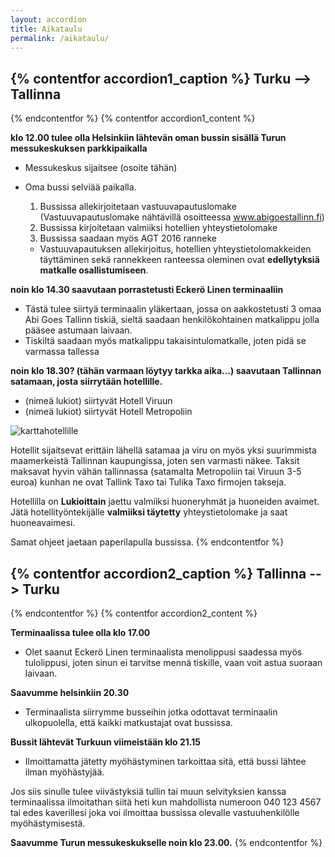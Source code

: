 ```yaml
---
layout: accordion
title: Aikataulu
permalink: /aikataulu/
---
```


{% contentfor accordion1_caption %}
Turku --> Tallinna
-------------------
{% endcontentfor %}
{% contentfor accordion1_content %}

**klo 12.00 tulee olla Helsinkiin lähtevän oman bussin sisällä Turun messukeskuksen parkkipaikalla**

  * Messukeskus sijaitsee (osoite tähän)
  * Oma bussi selviää paikalla.

    1. Bussissa allekirjoitetaan vastuuvapautuslomake (Vastuuvapautuslomake nähtävillä osoitteessa www.abigoestallinn.fi)
    1. Bussissa kirjoitetaan valmiiksi hotellien yhteystietolomake
    1. Bussissa saadaan myös AGT 2016 ranneke
     * Vastuuvapautuksen allekirjoitus, hotellien yhteystietolomakkeiden täyttäminen sekä rannekkeen ranteessa oleminen ovat **edellytyksiä matkalle osallistumiseen**.

**noin klo 14.30 saavutaan porrastetusti Eckerö Linen terminaaliin**

  * Tästä tulee siirtyä terminaalin yläkertaan, jossa on aakkostetusti 3 omaa Abi Goes Tallinn tiskiä, sieltä saadaan henkilökohtainen matkalippu jolla pääsee astumaan laivaan.
  * Tiskiltä saadaan myös matkalippu takaisintulomatkalle, joten pidä se varmassa tallessa

**noin klo 18.30? (tähän varmaan löytyy tarkka aika...) saavutaan Tallinnan satamaan, josta siirrytään hotellille.**

  * (nimeä lukiot) siirtyvät Hotell Viruun
  * (nimeä lukiot) siirtyvät Hotell Metropoliin

![karttahotellille](http://www.hotelsaccommodation.com.au/images/maps/Tallinn-Estonia.gif)

Hotellit sijaitsevat erittäin lähellä satamaa ja viru on myös yksi suurimmista maamerkeistä Tallinnan kaupungissa, joten sen varmasti näkee. Taksit maksavat hyvin vähän tallinnassa (satamalta Metropoliin tai Viruun 3-5 euroa) kunhan ne ovat Tallink Taxo tai Tulika Taxo firmojen takseja.

Hotellilla on **Lukioittain** jaettu valmiiksi huoneryhmät ja huoneiden avaimet.
Jätä hotellityöntekijälle **valmiiksi täytetty** yhteystietolomake ja saat huoneavaimesi. 

Samat ohjeet jaetaan paperilapulla bussissa.
{% endcontentfor %}

{% contentfor accordion2_caption %}
Tallinna --> Turku
-------------------
{% endcontentfor %}
{% contentfor accordion2_content %}

**Terminaalissa tulee olla klo 17.00**

  * Olet saanut Eckerö Linen terminaalista menolippusi saadessa myös tulolippusi, joten sinun ei tarvitse mennä tiskille, vaan voit astua suoraan laivaan.

**Saavumme helsinkiin 20.30**

  * Terminaalista siirrymme busseihin jotka odottavat terminaalin ulkopuolella, että kaikki matkustajat ovat bussissa.

**Bussit lähtevät Turkuun viimeistään klo 21.15**

  * Ilmoittamatta jätetty myöhästyminen tarkoittaa sitä, että bussi lähtee ilman myöhästyjää.

Jos siis sinulle tulee viivästyksiä tullin tai muun selvityksien kanssa terminaalissa ilmoitathan siitä heti kun mahdollista numeroon 040 123 4567 tai edes kaverillesi joka voi ilmoittaa bussissa olevalle vastuuhenkilölle myöhästymisestä. 

**Saavumme Turun messukeskukselle noin klo 23.00.**
{% endcontentfor %}
